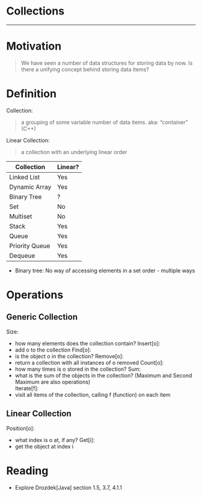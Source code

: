 # Collections

---

# Motivation
> We have seen a number of data structures for storing data by now. Is there
a unifying concept behind storing data items?

# Definition
Collection:
> a grouping of some variable number of data items. aka:
“container” (C++)

Linear Collection:
> a collection with an underlying linear order

| Collection | Linear? |
| --- | --- |
| Linked List | Yes |
| Dynamic Array | Yes |
| Binary Tree | ? |
| Set | No |
| Multiset | No |
| Stack | Yes |
| Queue | Yes |
| Priority Queue | Yes |
| Dequeue | Yes |

- Binary tree: No way of accessing elements in a set order - multiple ways

# Operations
## Generic Collection
Size:
- how many elements does the collection contain?
Insert[o]:
- add o to the collection
Find[o]:
- is the object o in the collection?
Remove[o]:
- return a collection with all instances of o removed
Count[o]:
- how many times is o stored in the collection?
Sum:
- what is the sum of the objects in the collection?
(Maximum and Second Maximum are also operations)  
Iterate[f]:
- visit all items of the collection, calling f (function) on each item
## Linear Collection
Position[o]:
- what index is o at, if any?
Get[i]:
- get the object at index i

# Reading
- Explore Drozdek[Java] section 1.5, 3.7, 4.1.1
